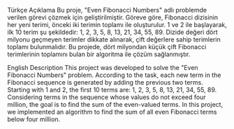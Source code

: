 Türkçe Açıklama
Bu proje, "Even Fibonacci Numbers" adlı problemde verilen görevi çözmek için geliştirilmiştir.
Göreve göre, Fibonacci dizisinin her yeni terimi, önceki iki terimin toplamı ile oluşturulur.
1 ve 2 ile başlayarak, ilk 10 terim şu şekildedir: 1, 2, 3, 5, 8, 13, 21, 34, 55, 89.
Dizide değeri dört milyonu geçmeyen terimler dikkate alınarak, çift değerlere sahip terimlerin toplamı bulunmalıdır.
Bu projede, dört milyondan küçük çift Fibonacci terimlerinin toplamını bulan bir algoritma ile çözüm sağlanmıştır.

English Description
This project was developed to solve the "Even Fibonacci Numbers" problem.
According to the task, each new term in the Fibonacci sequence is generated by adding the previous two terms.
Starting with 1 and 2, the first 10 terms are: 1, 2, 3, 5, 8, 13, 21, 34, 55, 89.
Considering terms in the sequence whose values do not exceed four million, the goal is to find the sum of the even-valued terms.
In this project, we implemented an algorithm to find the sum of all even Fibonacci terms below four million.
